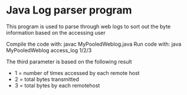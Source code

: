 # Java Log parser program
This program is used to parse through web logs to sort out the byte information based on the accessing user

Compile the code with: javac MyPooledWeblog.java 
Run code with: java MyPooledWeblog access_log 1/2/3

The third parameter is based on the following result
- 1 = number of times accessed by each remote host
- 2 = total bytes transmitted
- 3 = total bytes by each remotehost
